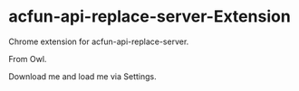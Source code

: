 acfun-api-replace-server-Extension
===
Chrome extension for acfun-api-replace-server.

From Owl.

Download me and load me via Settings.